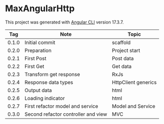 # MaxAngularHttp

This project was generated with [Angular CLI](https://github.com/angular/angular-cli) version 17.3.7.

| Tag   | Note                                | Topic               |
| ----- | ----------------------------------- | ------------------- |
| 0.1.0 | Initial commit                      | scaffold            |
| 0.2.0 | Preparation                         | Project start       |
| 0.2.1 | First Post                          | Post data           |
| 0.2.2 | First Get                           | Get data            |
| 0.2.3 | Transform get response              | RxJs                |
| 0.2.4 | Response data types                 | HttpClient generics |
| 0.2.5 | Output data                         | html                |
| 0.2.6 | Loading indicator                   | html                |
| 0.2.7 | First refactor model and service    | Model and Service   |
| 0.3.0 | Second refactor controller and view | MVC                 |